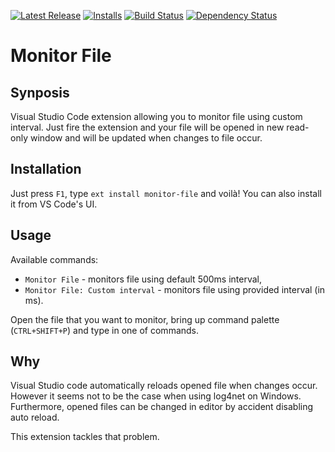 [![Latest Release](https://vsmarketplacebadge.apphb.com/version-short/rkostrzewski.monitor-file.svg)](https://marketplace.visualstudio.com/items?itemName=rkostrzewski.monitor-file) [![Installs](https://vsmarketplacebadge.apphb.com/installs/rkostrzewski.monitor-file.svg)](https://marketplace.visualstudio.com/items?itemName=rkostrzewski.monitor-file) [![Build Status](https://travis-ci.org/rkostrzewski/vscode-monitor-file.svg)](https://travis-ci.org/rkostrzewski/vscode-monitor-file) [![Dependency Status](https://david-dm.org/rkostrzewski/vscode-monitor-file/status.svg)](https://david-dm.org/rkostrzewski/vscode-monitor-file)

# Monitor File

## Synposis

Visual Studio Code extension allowing you to monitor file using custom interval.
Just fire the extension and your file will be opened in new read-only window and will be updated when changes to file occur.

## Installation

Just press `F1`, type `ext install monitor-file` and voilà!
You can also install it from VS Code's UI.

## Usage

Available commands:
- `Monitor File` - monitors file using default 500ms interval,
- `Monitor File: Custom interval` - monitors file using provided interval (in ms).

Open the file that you want to monitor, bring up command palette (`CTRL+SHIFT+P`) and type in one of commands. 

## Why

Visual Studio code automatically reloads opened file when changes occur.
However it seems not to be the case when using log4net on Windows. Furthermore, opened files can be changed in editor by accident disabling auto reload.

This extension tackles that problem.  
